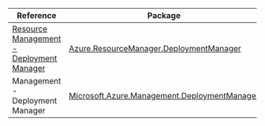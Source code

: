 | Reference | Package | Source |
|---|---|---|
|[Resource Management - Deployment Manager](resourcemanager.deploymentmanager-readme.md)|[Azure.ResourceManager.DeploymentManager](https://www.nuget.org/packages/Azure.ResourceManager.DeploymentManager)|[GitHub](https://github.com/Azure/azure-sdk-for-net/blob/main/sdk/deploymentmanager/Azure.ResourceManager.DeploymentManager)|
|Management - Deployment Manager|[Microsoft.Azure.Management.DeploymentManager](https://www.nuget.org/packages/Microsoft.Azure.Management.DeploymentManager)|[GitHub](https://github.com/Azure/azure-sdk-for-net/blob/main/)|
